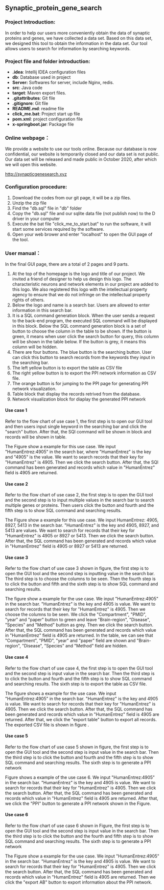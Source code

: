 ## Synaptic_protein_gene_search
### Project Introduction:

In order to help our users more conveniently obtain the data of synaptic proteins and genes, we have collected a data set. Based on this data set, we designed this tool to obtain the information in the data set. Our tool allows users to search for information by searching keywords.



### Project file and folder introduction:

* **.idea**: Intellij IDEA configuration files
* **db**: Database used in project
* **Server:** Softwares for server, include Nginx, redis.
* **src**: Java code
* **target**: Maven export files.
* **.gitattributes**: Git file
* **.gitignore**: Git file
* **README.md**: readme file
* **click_me.bat**: Project start up file
* **pom.xml**: project configuration file
* **x-springboot.jar**: Package file



### Online webpage：

We provide a website to use our tools online. Because our database is now confidential, our website is temporarily closed and our data set is not public. Our data set will be released and made public in October 2020, after which we will open this website.

http://synapticgenesearch.xyz



### Configuration procedure:

1. Download the codes from our git page, it will be a zip files.
2. Unzip the zip file
3. Find the "db.sql" file in "db" folder
4. Copy the "db.sql" file and our sqlite data file (not publish now) to the D driver in your computer
5. Execute the bat file "click_me_to_start.bat" to run the software, it will start some services required by the software.
6. Open your web brower and enter "localhost" to open the GUI page of the tool.



### User manual：

In the final GUI page, there are a total of 2 pages and 9 parts. 

1. At the top of the homepage is the logo and title of our project. We invited a friend of designer to help us design this logo. The characteristic neurons and network elements in our project are added to this logo. We also registered this logo with the intellectual property agency to ensure that we do not infringe on the intellectual property rights of others.
2. Below the logo and name is a search bar. Users are allowed to enter information in this search bar.
3. It is a SQL command generation block. When the user sends a request to the back-end program, the executed SQL command will be displayed in this block. Below the SQL command generation block is a set of button to choose the column in the table to be shown. If the button is green, it means when user click the search button for query, this column will be shown in the table below. If the button is grey, it means this column will be hidden. 
4. There are four buttons. The blue button is the searching button. User can click this button to search records from the keywords they input in the searching bar. 
5. The left yellow button is to export the table as CSV file 
6. The right yellow button is to export the PPI network information as CSV file. 
7. The orange button is for jumping to the PPI page for generating PPI network visualization.
8. Table block that display the records retrived from the database.
9. Network visualization block for diaplay the generated PPI network



#### Use case 1

Refer to the flow chart of use case 1, the first step is to open our GUI tool and then users input single keyword in the searching bar and click the "search" button. After that, the SQl command will be shown in block and records will be shown in table.

The Figure show a example for this use case. We input "HumanEntrez:4905" in the search bar, where "HumanEntrez" is the key and "4905" is the value. We want to search records that their key for "HumanEntrez" is 4905. Then we click the search button. After that, the SQl command has been generated and records which value in "HumanEntrez" field is 4905 are returned.



#### Use case 2

Refer to the flow chart of use case 2, the first step is to open the GUI tool and the second step is to input multiple values in the search bar to search multiple genes or proteins. Then users click the button and fourth and the fifth step is to show SQL command and searching results.

The Figure show a example for this use case. We input HumanEntrez: 4905, 8927, 5413 in the search bar. "HumanEntrez" is the key and 4905, 8927, and 5413 are values. We want to search for records that their key for "HumanEntrez" is 4905 or 8927 or 5413. Then we click the search button. After that, the SQL command has been generated and records which value in "HumanEntrez" field is 4905 or 8927 or 5413 are returned.



#### Use case 3

Refer to the flow chart of use case 3 shown in figure, the first step is to open the GUI tool and the second step is inputting value in the search bar. The third step is to choose the columns to be seen.  Then the fourth step is to click the button and fifth and the sixth step is to show SQL command and searching results.

The figure show a example for the use case. We input "HumanEntrez:4905" in the search bar. "HumanEntrez" is the key and 4905 is value. We want to search for records that their key for "HumanEntrez" is 4905. Then we choose the columns to be seen. We click the "Compartment", "PMID", "year" and "paper" button to green and leave "Brain-region", "Disease", "Species" and "Method" button as grey. Then we click the search button. After that, the SQL command has been generated and records which value in "HumanEntrez" field is 4905 are returned. In the table, we can see that "Compartment", "PMID", "year" and "paper" field are shown and "Brain-region", "Disease", "Species" and "Method" field are hidden. 



#### Use case 4

Refer to the flow chart of use case 4, the first step is to open the GUI tool and the second step is input value in the search bar. Then the third step is to click the button and fourth and the fifth step is to show SQL command and searching results. The sixth step is to export the table as CSV file.

The figure shows a example for the use case. We input "HumanEntrez:4905" in the search bar. "HumanEntrez" is the key and 4905 is value. We want to search for records that their key for "HumanEntrez" is 4905. Then we click the search button. After that, the SQL command has been generated and records which value in "HumanEntrez" field is 4905 are returned. After that, we click the "export table" button to export all records. The exported CSV file is shown in figure .



#### Use case 5

Refer to the flow chart of use case 5 shown in figure, the first step is to open the GUI tool and the second step is input value in the search bar. Then the third step is to click the button and fourth and the fifth step is to show SQL command and searching results. The sixth step is to generate a PPI network

Figure shows a example of the use case 6. We input "HumanEntrez:4905" in the search bar. "HumanEntrez" is the key and 4905 is value. We want to search for records that their key for "HumanEntrez" is 4905. Then we click the search button. After that, the SQL command has been generated and records which value in "HumanEntrez" field is 4905 are returned. After that, we click the "PPI" button to generate a PPI network shown in the Figure.



#### Use case 6

Refer to the flow chart of use case 6 shown in Figure, the first step is to open the GUI tool and the second step is input value in the search bar. Then the third step is to click the button and the fourth and fifth step is to show SQL command and searching results. The sixth step is to generate a PPI network

The Figure show a example for the use case. We input "HumanEntrez:4905" in the search bar. "HumanEntrez" is the key and 4905 is value. We want to search for records that their key for "HumanEntrez" is 4905. Then we click the search button. After that, the SQL command has been generated and records which value in "HumanEntrez" field is 4905 are returned. Then we click the "export AB" button to export information about the PPI network.







 
